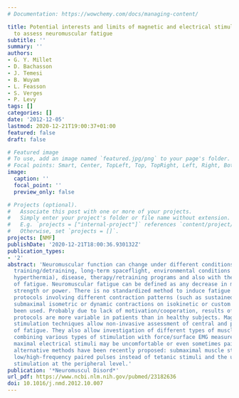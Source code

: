 ```yaml
---
# Documentation: https://wowchemy.com/docs/managing-content/

title: Potential interests and limits of magnetic and electrical stimulation techniques
  to assess neuromuscular fatigue
subtitle: ''
summary: ''
authors:
- G. Y. Millet
- D. Bachasson
- J. Temesi
- B. Wuyam
- L. Feasson
- S. Verges
- P. Levy
tags: []
categories: []
date: '2012-12-05'
lastmod: 2020-12-21T19:00:37+01:00
featured: false
draft: false

# Featured image
# To use, add an image named `featured.jpg/png` to your page's folder.
# Focal points: Smart, Center, TopLeft, Top, TopRight, Left, Right, BottomLeft, Bottom, BottomRight.
image:
  caption: ''
  focal_point: ''
  preview_only: false

# Projects (optional).
#   Associate this post with one or more of your projects.
#   Simply enter your project's folder or file name without extension.
#   E.g. `projects = ["internal-project"]` references `content/project/deep-learning/index.md`.
#   Otherwise, set `projects = []`.
projects: [NMF]
publishDate: '2020-12-21T18:00:36.930132Z'
publication_types:
- '2'
abstract: 'Neuromuscular function can change under different conditions such as ageing,
  training/detraining, long-term spaceflight, environmental conditions (e.g. hypoxia,
  hyperthermia), disease, therapy/retraining programs and also with the appearance
  of fatigue. Neuromuscular fatigue can be defined as any decrease in maximal voluntary
  strength or power. There is no standardized method to induce fatigue and various
  protocols involving different contraction patterns (such as sustained or intermittent
  submaximal isometric or dynamic contractions on isokinetic or custom chairs) have
  been used. Probably due to lack of motivation/cooperation, results of fatigue resistance
  protocols are more variable in patients than in healthy subjects. Magnetic and electrical
  stimulation techniques allow non-invasive assessment of central and peripheral origins
  of fatigue. They also allow investigation of different types of muscle fatigue when
  combining various types of stimulation with force/surface EMG measurements. Since
  maximal electrical stimuli may be uncomfortable or even sometimes painful, several
  alternative methods have been recently proposed: submaximal muscle stimulation,
  low/high-frequency paired pulses instead of tetanic stimuli and the use of magnetic
  stimulation at the peripheral level.'
publication: '*Neuromuscul Disord*'
url_pdf: https://www.ncbi.nlm.nih.gov/pubmed/23182636
doi: 10.1016/j.nmd.2012.10.007
---
```

